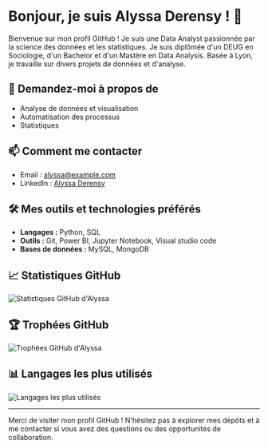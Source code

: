 # Bonjour, je suis Alyssa Derensy ! 👋

Bienvenue sur mon profil GitHub ! Je suis une Data Analyst passionnée par la science des données et les statistiques. Je suis diplômée d'un DEUG en Sociologie, d'un Bachelor et d'un Mastère en Data Analysis. Basée à Lyon, je travaille sur divers projets de données et d'analyse.

## 💬 Demandez-moi à propos de
- Analyse de données et visualisation
- Automatisation des processus
- Statistiques

## 📫 Comment me contacter
- Email : [alyssa@example.com](mailto:derensy.alyssa@gmail.com)
- LinkedIn : [Alyssa Derensy](https://www.linkedin.com/in/alyssaderensy)


## 🛠️ Mes outils et technologies préférés
- **Langages :** Python, SQL
- **Outils :** Git, Power BI, Jupyter Notebook, Visual studio code 
- **Bases de données :** MySQL, MongoDB

## 📈 Statistiques GitHub
![Statistiques GitHub d'Alyssa](https://github-readme-stats.vercel.app/api?username=AlyssaDerensy&show_icons=true&theme=radical)

## 🏆 Trophées GitHub
![Trophées GitHub d'Alyssa](https://github-profile-trophy.vercel.app/?username=AlyssaDerensy&theme=radical)

## 📊 Langages les plus utilisés
![Langages les plus utilisés](https://github-readme-stats.vercel.app/api/top-langs/?username=AlyssaDerensy&layout=compact&theme=radical)

---

Merci de visiter mon profil GitHub ! N'hésitez pas à explorer mes dépôts et à me contacter si vous avez des questions ou des opportunités de collaboration.
